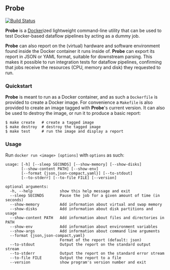 ## Probe

[![Build Status](https://travis-ci.org/starlingtrust/docker-probe.svg)](https://travis-ci.org/starlingtrust/docker-probe)

**Probe** is a [Docker](https://www.docker.com/)ized lightweight command-line utility that can be used to test Docker-based dataflow pipelines by acting as a dummy job.

**Probe** can also report on the (virtual) hardware and software environment found inside the Docker container it runs inside of. **Probe** can export its report in JSON or YAML format, suitable for downstream parsing. This makes it possible to run integration tests for dataflow pipelines, confirming that jobs receive the resources (CPU, memory and disk) they requested to run.

### Quickstart

**Probe** is meant to run as a Docker container, and as such a `Dockerfile` is provided to create a Docker image. For convenience a `Makefile` is also provided to create an image tagged with **Probe**'s current version. It can also be used to destroy the image, or run it to produce a basic report:

```
$ make create   # create a tagged image
$ make destroy  # destroy the tagged image
$ make test     # run the image and display a report
```

### Usage

Run `docker run <image> [options]` with `options` as such:

```
usage: [-h] [--sleep SECONDS] [--show-memory] [--show-disks]
       [--show-content PATH] [--show-env]
       [--format {json,json-compact,yaml}] [--to-stdout]
       [--to-stderr] [--to-file FILE] [--version]

optional arguments:
  -h, --help            show this help message and exit
  --sleep SECONDS       Pause the job for a given amount of time (in seconds)
  --show-memory         Add information about virtual and swap memory
  --show-disks          Add information about disk partitions and usage
  --show-content PATH   Add information about files and directories in PATH
  --show-env            Add information about environment variables
  --show-args           Add information about command line arguments
  --format {json,json-compact,yaml}
                        Format of the report (default: json)
  --to-stdout           Output the report on the standard output stream
  --to-stderr           Output the report on the standard error stream
  --to-file FILE        Output the report to a file
  --version             show program's version number and exit
```
